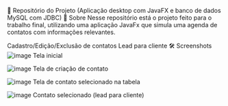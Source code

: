 📂 Repositório do Projeto (Aplicação desktop com JavaFX e banco de dados MySQL com JDBC)
📌 Sobre
Nesse repositório está o projeto feito para o trabalho final, utilizando uma aplicação JavaFx que simula uma agenda de contatos com informações relevantes.

Cadastro/Edição/Exclusão de contatos
Lead para cliente
🛠️ Screenshots
![image](https://user-images.githubusercontent.com/95286216/213950159-99831096-1ce3-4d07-8cfa-324a8b7f41e9.png)
Tela inicial

![image](https://user-images.githubusercontent.com/95286216/213950202-9e9f3de6-49f5-4716-9f4d-9ed3f7cd8273.png)
Tela de criação de contato

![image](https://user-images.githubusercontent.com/95286216/213950230-665ce635-4661-4491-9e98-20ce57db3501.png)
Tela de contato selecionado na tabela

![image](https://user-images.githubusercontent.com/95286216/213950337-50cc7862-668a-41e3-af36-4ce72e65b573.png)
Contato selecionado (lead para cliente)








